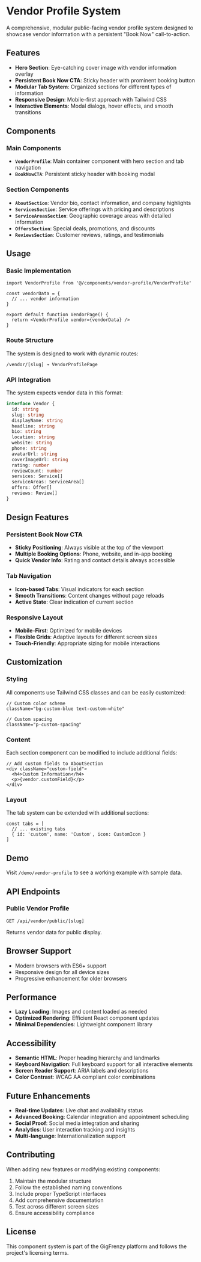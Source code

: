 # Vendor Profile System

A comprehensive, modular public-facing vendor profile system designed to showcase vendor information with a persistent "Book Now" call-to-action.

## Features

- **Hero Section**: Eye-catching cover image with vendor information overlay
- **Persistent Book Now CTA**: Sticky header with prominent booking button
- **Modular Tab System**: Organized sections for different types of information
- **Responsive Design**: Mobile-first approach with Tailwind CSS
- **Interactive Elements**: Modal dialogs, hover effects, and smooth transitions

## Components

### Main Components

- **`VendorProfile`**: Main container component with hero section and tab navigation
- **`BookNowCTA`**: Persistent sticky header with booking modal

### Section Components

- **`AboutSection`**: Vendor bio, contact information, and company highlights
- **`ServicesSection`**: Service offerings with pricing and descriptions
- **`ServiceAreasSection`**: Geographic coverage areas with detailed information
- **`OffersSection`**: Special deals, promotions, and discounts
- **`ReviewsSection`**: Customer reviews, ratings, and testimonials

## Usage

### Basic Implementation

```tsx
import VendorProfile from '@/components/vendor-profile/VendorProfile'

const vendorData = {
  // ... vendor information
}

export default function VendorPage() {
  return <VendorProfile vendor={vendorData} />
}
```

### Route Structure

The system is designed to work with dynamic routes:

```
/vendor/[slug] → VendorProfilePage
```

### API Integration

The system expects vendor data in this format:

```typescript
interface Vendor {
  id: string
  slug: string
  displayName: string
  headline: string
  bio: string
  location: string
  website: string
  phone: string
  avatarUrl: string
  coverImageUrl: string
  rating: number
  reviewCount: number
  services: Service[]
  serviceAreas: ServiceArea[]
  offers: Offer[]
  reviews: Review[]
}
```

## Design Features

### Persistent Book Now CTA

- **Sticky Positioning**: Always visible at the top of the viewport
- **Multiple Booking Options**: Phone, website, and in-app booking
- **Quick Vendor Info**: Rating and contact details always accessible

### Tab Navigation

- **Icon-based Tabs**: Visual indicators for each section
- **Smooth Transitions**: Content changes without page reloads
- **Active State**: Clear indication of current section

### Responsive Layout

- **Mobile-First**: Optimized for mobile devices
- **Flexible Grids**: Adaptive layouts for different screen sizes
- **Touch-Friendly**: Appropriate sizing for mobile interactions

## Customization

### Styling

All components use Tailwind CSS classes and can be easily customized:

```tsx
// Custom color scheme
className="bg-custom-blue text-custom-white"

// Custom spacing
className="p-custom-spacing"
```

### Content

Each section component can be modified to include additional fields:

```tsx
// Add custom fields to AboutSection
<div className="custom-field">
  <h4>Custom Information</h4>
  <p>{vendor.customField}</p>
</div>
```

### Layout

The tab system can be extended with additional sections:

```tsx
const tabs = [
  // ... existing tabs
  { id: 'custom', name: 'Custom', icon: CustomIcon }
]
```

## Demo

Visit `/demo/vendor-profile` to see a working example with sample data.

## API Endpoints

### Public Vendor Profile

```
GET /api/vendor/public/[slug]
```

Returns vendor data for public display.

## Browser Support

- Modern browsers with ES6+ support
- Responsive design for all device sizes
- Progressive enhancement for older browsers

## Performance

- **Lazy Loading**: Images and content loaded as needed
- **Optimized Rendering**: Efficient React component updates
- **Minimal Dependencies**: Lightweight component library

## Accessibility

- **Semantic HTML**: Proper heading hierarchy and landmarks
- **Keyboard Navigation**: Full keyboard support for all interactive elements
- **Screen Reader Support**: ARIA labels and descriptions
- **Color Contrast**: WCAG AA compliant color combinations

## Future Enhancements

- **Real-time Updates**: Live chat and availability status
- **Advanced Booking**: Calendar integration and appointment scheduling
- **Social Proof**: Social media integration and sharing
- **Analytics**: User interaction tracking and insights
- **Multi-language**: Internationalization support

## Contributing

When adding new features or modifying existing components:

1. Maintain the modular structure
2. Follow the established naming conventions
3. Include proper TypeScript interfaces
4. Add comprehensive documentation
5. Test across different screen sizes
6. Ensure accessibility compliance

## License

This component system is part of the GigFrenzy platform and follows the project's licensing terms.